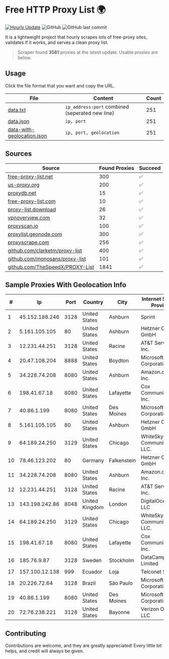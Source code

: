 
# Free HTTP Proxy List 🌍

[![Hourly Update](https://github.com/mertguvencli/http-proxy-list/actions/workflows/main.yml/badge.svg?branch=main)](https://github.com/mertguvencli/http-proxy-list/actions/workflows/main.yml)
![GitHub](https://img.shields.io/github/license/mertguvencli/http-proxy-list)
![GitHub last commit](https://img.shields.io/github/last-commit/mertguvencli/http-proxy-list)

It is a lightweight project that hourly scrapes lots of free-proxy sites, validates if it works, and serves a clean proxy list.


> Scraper found **3581** proxies at the latest update. Usable proxies are below.

## Usage

Click the file format that you want and copy the URL.


|File|Content|Count|
|----|-------|-----|
|[data.txt](https://raw.githubusercontent.com/mertguvencli/http-proxy-list/main/proxy-list/data.txt)|`ip_address:port` combined (seperated new line)|251|
|[data.json](https://raw.githubusercontent.com/mertguvencli/http-proxy-list/main/proxy-list/data.json)|`ip, port`|251|
|[data-with-geolocation.json](https://raw.githubusercontent.com/mertguvencli/http-proxy-list/main/proxy-list/data-with-geolocation.json)|`ip, port, geolocation`|251|

## Sources

|Source|Found Proxies|Succeed|
|------|-------------|-------|
|[free-proxy-list.net](https://free-proxy-list.net)|300|✅|
|[us-proxy.org](https://www.us-proxy.org)|200|✅|
|[proxydb.net](http://proxydb.net)|15|✅|
|[free-proxy-list.com](https://free-proxy-list.com/?page=&port=&type%5B%5D=http&type%5B%5D=https&up_time=0&search=Search)|10|✅|
|[proxy-list.download](https://www.proxy-list.download/HTTP)|26|✅|
|[vpnoverview.com](https://vpnoverview.com/privacy/anonymous-browsing/free-proxy-servers)|32|✅|
|[proxyscan.io](https://www.proxyscan.io)|100|✅|
|[proxylist.geonode.com](https://proxylist.geonode.com/api/proxy-list?limit=300&page=1&sort_by=lastChecked&sort_type=desc&protocols=http,https)|300|✅|
|[proxyscrape.com](https://api.proxyscrape.com/v2/?request=displayproxies&protocol=http&timeout=10000&country=all&ssl=all&anonymity=all)|256|✅|
|[github.com/clarketm/proxy-list](https://raw.githubusercontent.com/clarketm/proxy-list/master/proxy-list-raw.txt)|400|✅|
|[github.com/monosans/proxy-list](https://raw.githubusercontent.com/monosans/proxy-list/main/proxies/http.txt)|101|✅|
|[github.com/TheSpeedX/PROXY-List](https://raw.githubusercontent.com/TheSpeedX/PROXY-List/master/http.txt)|1841|✅|


## Sample Proxies With Geolocation Info

|#|Ip|Port|Country|City|Internet Service Provider|
|-|--|----|-------|----|-------------------------|
|1|45.152.188.246|3128|United States|Ashburn|Sprint|
|2|5.161.105.105|80|United States|Ashburn|Hetzner Online GmbH|
|3|12.231.44.251|3128|United States|Racine|AT&T Services, Inc.|
|4|20.47.108.204|8888|United States|Boydton|Microsoft Corporation|
|5|34.228.74.208|8080|United States|Ashburn|Amazon.com, Inc.|
|6|198.41.67.18|8080|United States|Lafayette|Cox Communications Inc.|
|7|40.86.1.199|8080|United States|Des Moines|Microsoft Corporation|
|8|5.161.105.105|80|United States|Ashburn|Hetzner Online GmbH|
|9|64.189.24.250|3129|United States|Chicago|WhiteSky Communications, LLC.|
|10|78.46.123.202|80|Germany|Falkenstein|Hetzner Online GmbH|
|11|34.228.74.208|8080|United States|Ashburn|Amazon.com, Inc.|
|12|12.231.44.251|3128|United States|Racine|AT&T Services, Inc.|
|13|143.198.242.86|8048|United Kingdom|London|DigitalOcean, LLC|
|14|64.189.24.250|3129|United States|Chicago|WhiteSky Communications, LLC.|
|15|198.41.67.18|8080|United States|Lafayette|Cox Communications Inc.|
|16|185.76.9.87|3128|Sweden|Stockholm|DataCamp Limited|
|17|157.100.12.138|999|Ecuador|Loja|Telconet S.A|
|18|20.226.72.64|3128|Brazil|São Paulo|Microsoft Corporation|
|19|40.86.1.199|8080|United States|Des Moines|Microsoft Corporation|
|20|72.76.238.221|3128|United States|Bayonne|Verizon Online LLC|



## Contributing

Contributions are welcome, and they are greatly appreciated! Every
little bit helps, and credit will always be given.

